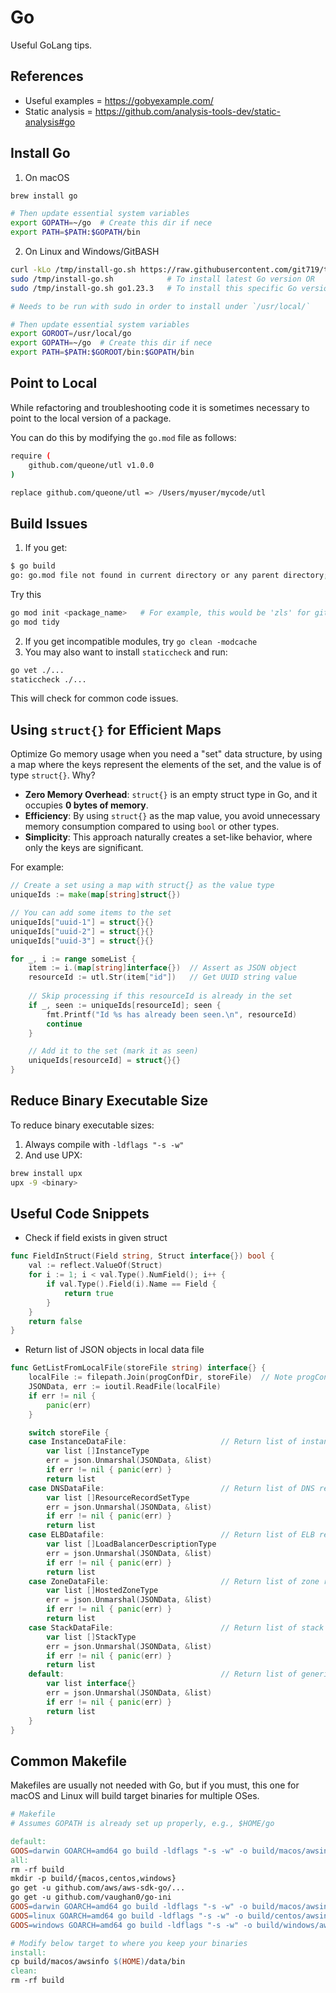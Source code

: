 # Go

Useful GoLang tips.


## References

- Useful examples = <https://gobyexample.com/>
- Static analysis = <https://github.com/analysis-tools-dev/static-analysis#go>


## Install Go

1. On macOS 

```bash
brew install go

# Then update essential system variables 
export GOPATH=~/go  # Create this dir if nece
export PATH=$PATH:$GOPATH/bin 
```

2. On Linux and Windows/GitBASH 

```bash
curl -kLo /tmp/install-go.sh https://raw.githubusercontent.com/git719/tools/refs/heads/main/go/install-go.sh
sudo /tmp/install-go.sh            # To install latest Go version OR
sudo /tmp/install-go.sh go1.23.3   # To install this specific Go version

# Needs to be run with sudo in order to install under `/usr/local/`

# Then update essential system variables 
export GOROOT=/usr/local/go
export GOPATH=~/go  # Create this dir if nece
export PATH=$PATH:$GOROOT/bin:$GOPATH/bin
```


## Point to Local

While refactoring and troubleshooting code it is sometimes necessary to point to the local version of a package.

You can do this by modifying the `go.mod` file as follows: 

```bash
require (
    github.com/queone/utl v1.0.0
)

replace github.com/queone/utl => /Users/myuser/mycode/utl
```


## Build Issues

1. If you get: 

```bash
$ go build
go: go.mod file not found in current directory or any parent directory; see 'go help modules'
```

Try this 

```bash
go mod init <package_name>   # For example, this would be 'zls' for github.com/git719/zls
go mod tidy
```

2. If you get incompatible modules, try `go clean -modcache`
3. You may also want to install `staticcheck` and run: 

```bash
go vet ./...
staticcheck ./...
```

This will check for common code issues.


## Using `struct{}` for Efficient Maps

Optimize Go memory usage when you need a "set" data structure, by using a map where the keys represent the elements of the set, and the value is of type `struct{}`. Why?

- **Zero Memory Overhead**: `struct{}` is an empty struct type in Go, and it occupies **0 bytes of memory**.
- **Efficiency**: By using `struct{}` as the map value, you avoid unnecessary memory consumption compared to using `bool` or other types.
- **Simplicity**: This approach naturally creates a set-like behavior, where only the keys are significant.

For example: 

```go
// Create a set using a map with struct{} as the value type
uniqueIds := make(map[string]struct{})

// You can add some items to the set
uniqueIds["uuid-1"] = struct{}{}
uniqueIds["uuid-2"] = struct{}{}
uniqueIds["uuid-3"] = struct{}{}

for _, i := range someList {
    item := i.(map[string]interface{})  // Assert as JSON object
    resourceId := utl.Str(item["id"])   // Get UUID string value
    
    // Skip processing if this resourceId is already in the set
    if _, seen := uniqueIds[resourceId]; seen {
        fmt.Printf("Id %s has already been seen.\n", resourceId)
        continue
    }

    // Add it to the set (mark it as seen)
    uniqueIds[resourceId] = struct{}{}
}
```


## Reduce Binary Executable Size

To reduce binary executable sizes:
1. Always compile with `-ldflags "-s -w"`
2. And use UPX: 

```bash
brew install upx
upx -9 <binary>
```


## Useful Code Snippets

- Check if field exists in given struct 

```go
func FieldInStruct(Field string, Struct interface{}) bool {
    val := reflect.ValueOf(Struct)
    for i := 1; i < val.Type().NumField(); i++ {
        if val.Type().Field(i).Name == Field {
            return true
        }
    }
    return false
}
```

- Return list of JSON objects in local data file 

```go
func GetListFromLocalFile(storeFile string) interface{} {
    localFile := filepath.Join(progConfDir, storeFile)  // Note progConfDir is global
    JSONData, err := ioutil.ReadFile(localFile)
    if err != nil {
        panic(err)
    }

    switch storeFile {
    case InstanceDataFile:                     // Return list of instance records
        var list []InstanceType
        err = json.Unmarshal(JSONData, &list)
        if err != nil { panic(err) }
        return list
    case DNSDataFile:                          // Return list of DNS records
        var list []ResourceRecordSetType
        err = json.Unmarshal(JSONData, &list)
        if err != nil { panic(err) }
        return list
    case ELBDatafile:                          // Return list of ELB records
        var list []LoadBalancerDescriptionType
        err = json.Unmarshal(JSONData, &list)
        if err != nil { panic(err) }
        return list
    case ZoneDataFile:                         // Return list of zone records
        var list []HostedZoneType
        err = json.Unmarshal(JSONData, &list)
        if err != nil { panic(err) }
        return list
    case StackDataFile:                        // Return list of stack records
        var list []StackType
        err = json.Unmarshal(JSONData, &list)
        if err != nil { panic(err) }
        return list
    default:                                   // Return list of generic JSON records
        var list interface{}
        err = json.Unmarshal(JSONData, &list)
        if err != nil { panic(err) }
        return list
    }
}
```


## Common Makefile

Makefiles are usually not needed with Go, but if you must, this one for macOS and Linux will build target binaries for multiple OSes. 

```makefile
# Makefile
# Assumes GOPATH is already set up properly, e.g., $HOME/go

default:
GOOS=darwin GOARCH=amd64 go build -ldflags "-s -w" -o build/macos/awsinfo
all:
rm -rf build
mkdir -p build/{macos,centos,windows}
go get -u github.com/aws/aws-sdk-go/...
go get -u github.com/vaughan0/go-ini
GOOS=darwin GOARCH=amd64 go build -ldflags "-s -w" -o build/macos/awsinfo
GOOS=linux GOARCH=amd64 go build -ldflags "-s -w" -o build/centos/awsinfo
GOOS=windows GOARCH=amd64 go build -ldflags "-s -w" -o build/windows/awsinfo.exe

# Modify below target to where you keep your binaries
install:
cp build/macos/awsinfo $(HOME)/data/bin
clean:
rm -rf build
```
